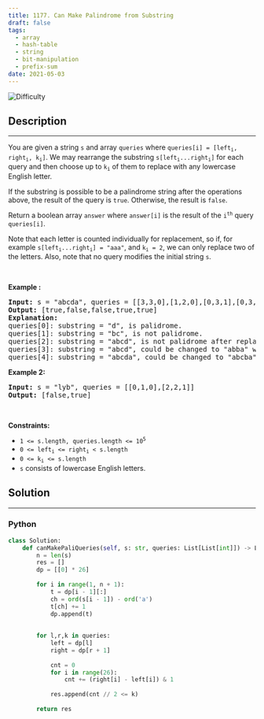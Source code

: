 ```yaml
---
title: 1177. Can Make Palindrome from Substring
draft: false
tags: 
  - array
  - hash-table
  - string
  - bit-manipulation
  - prefix-sum
date: 2021-05-03
---
```


![Difficulty](https://img.shields.io/badge/Difficulty-Medium-blue.svg)

## Description

---
<p>You are given a string <code>s</code> and array <code>queries</code> where <code>queries[i] = [left<sub>i</sub>, right<sub>i</sub>, k<sub>i</sub>]</code>. We may rearrange the substring <code>s[left<sub>i</sub>...right<sub>i</sub>]</code> for each query and then choose up to <code>k<sub>i</sub></code> of them to replace with any lowercase English letter.</p>

<p>If the substring is possible to be a palindrome string after the operations above, the result of the query is <code>true</code>. Otherwise, the result is <code>false</code>.</p>

<p>Return a boolean array <code>answer</code> where <code>answer[i]</code> is the result of the <code>i<sup>th</sup></code> query <code>queries[i]</code>.</p>

<p>Note that each letter is counted individually for replacement, so if, for example <code>s[left<sub>i</sub>...right<sub>i</sub>] = &quot;aaa&quot;</code>, and <code>k<sub>i</sub> = 2</code>, we can only replace two of the letters. Also, note that no query modifies the initial string <code>s</code>.</p>

<p>&nbsp;</p>
<p><strong class="example">Example :</strong></p>

<pre>
<strong>Input:</strong> s = &quot;abcda&quot;, queries = [[3,3,0],[1,2,0],[0,3,1],[0,3,2],[0,4,1]]
<strong>Output:</strong> [true,false,false,true,true]
<strong>Explanation:</strong>
queries[0]: substring = &quot;d&quot;, is palidrome.
queries[1]: substring = &quot;bc&quot;, is not palidrome.
queries[2]: substring = &quot;abcd&quot;, is not palidrome after replacing only 1 character.
queries[3]: substring = &quot;abcd&quot;, could be changed to &quot;abba&quot; which is palidrome. Also this can be changed to &quot;baab&quot; first rearrange it &quot;bacd&quot; then replace &quot;cd&quot; with &quot;ab&quot;.
queries[4]: substring = &quot;abcda&quot;, could be changed to &quot;abcba&quot; which is palidrome.
</pre>

<p><strong class="example">Example 2:</strong></p>

<pre>
<strong>Input:</strong> s = &quot;lyb&quot;, queries = [[0,1,0],[2,2,1]]
<strong>Output:</strong> [false,true]
</pre>

<p>&nbsp;</p>
<p><strong>Constraints:</strong></p>

<ul>
	<li><code>1 &lt;= s.length, queries.length &lt;= 10<sup>5</sup></code></li>
	<li><code>0 &lt;= left<sub>i</sub> &lt;= right<sub>i</sub> &lt; s.length</code></li>
	<li><code>0 &lt;= k<sub>i</sub> &lt;= s.length</code></li>
	<li><code>s</code> consists of lowercase English letters.</li>
</ul>


## Solution

---
### Python
``` py title='can-make-palindrome-from-substring'
class Solution:
    def canMakePaliQueries(self, s: str, queries: List[List[int]]) -> List[bool]:
        n = len(s)
        res = []
        dp = [[0] * 26]
        
        for i in range(1, n + 1):
            t = dp[i - 1][:]
            ch = ord(s[i - 1]) - ord('a')
            t[ch] += 1
            dp.append(t)
        
        
        for l,r,k in queries:
            left = dp[l]
            right = dp[r + 1]
            
            cnt = 0
            for i in range(26):
                cnt += (right[i] - left[i]) & 1
            
            res.append(cnt // 2 <= k)
        
        return res

```

